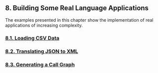 ﻿## 8. Building Some Real Language Applications

The examples presented in this chapter show the implementation of real applications of increasing complexity.

### [8.1. Loading CSV Data](1)
### [8.2. Translating JSON to XML](2)
### [8.3. Generating a Call Graph](3)